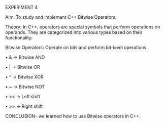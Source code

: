 EXPERIMENT 4

Aim:
To study and implement C++ Bitwise Operators.

Theory:
In C++, operators are special symbols that perform operations on operands. They are categorized into various types based on their functionality:

Bitwise Operators: Operate on bits and perform bit-level operations.

• & → Bitwise AND

• | → Bitwise OR

• ^ → Bitwise XOR

• ~ → Bitwise NOT

• << → Left shift

• >> → Right shift

CONCLUSION- we learned how to use Bitwise operators in C++.

